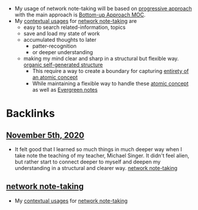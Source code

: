- My usage of network note-taking will be based on [progressive approach](<progressive approach.md>) with the main approach is [Bottom-up Approach MOC](<Bottom-up Approach MOC.md>).
- My [contextual usages](<contextual usages.md>) for [network note-taking](<network note-taking.md>) are
    - easy to search related-information, topics 
    - save and load my state of work
    - accumulated thoughts to later 
        - patter-recognition 
        - or deeper understanding
    - making my mind clear and sharp in a structural but flexible way. [organic self-generated structure](<organic self-generated structure.md>)
        - This require a way to create a boundary for capturing [entirety of an atomic concept](<entirety of an atomic concept.md>)
        - While maintaining a flexible way to handle these [atomic concept](<atomic concept.md>) as well as [Evergreen notes](<Evergreen notes.md>)

# Backlinks
## [November 5th, 2020](<November 5th, 2020.md>)
- It felt good that I learned so much things in much deeper way when I take note the teaching of my teacher, Michael Singer. It didn't feel alien, but rather start to connect deeper to myself and deepen my understanding in a structural and clearer way. [network note-taking](<network note-taking.md>)

## [network note-taking](<network note-taking.md>)
- My [contextual usages](<contextual usages.md>) for [network note-taking](<network note-taking.md>)

